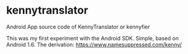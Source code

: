 # kennytranslator
Android App source code of KennyTranslator or kennyfier

This was my first experiment with the Android SDK.
Simple, based on Android 1.6.
The derivation: https://www.namesuppressed.com/kenny/

